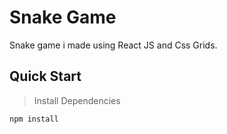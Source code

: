 # Snake Game


Snake game i made using React JS and Css Grids.



## Quick Start

>   Install Dependencies
 
    npm install
      





